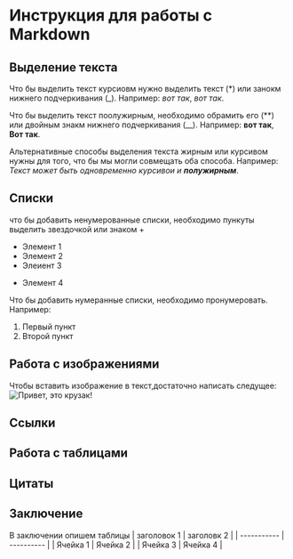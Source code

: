 # Инструкция для работы с Markdown

## Выделение текста 

Что бы выделить текст курсиовм нужно выделить  текст (*) или занокм нижнего подчеркивания (_). Например: *вот так*, _вот так_.

Что бы выделить текст поолужирным, необходимо обрамить его (**) или двойным знакм нижнего подчеркивания (__). Например: **вот так**, __Вот так__.

Альтернативные способы выделения текста жирным или курсивом нужны  для того, что бы мы могли совмещать оба способа. Например: _Текст может быть одновременно курсивои и **полужирным**_.

## Списки

что бы добавить ненумерованные списки, необходимо пункуты выделить звездочкой или знаком + 
* Элемент 1
* Элемент 2
* Элеиент 3
+ Элемент 4

Что бы добавить нумеранные списки, необходимо пронумеровать. Например:
1. Первый пункт 
2. Второй пункт 

## Работа с изображениями

Чтобы вставить изображение в текст,достаточно написать следущее:
![Привет, это крузак!](foto-tlc-200-2020_00.jpg)

## Ссылки

## Работа с таблицами 

## Цитаты

## Заключение 
 
 В заключении опишем таблицы
| заголовок 1 | заголовк 2 |
| ----------- | ---------- |
| Ячейка 1    | Ячейка 2 |
| Ячейка 3    | Ячейка 4 |